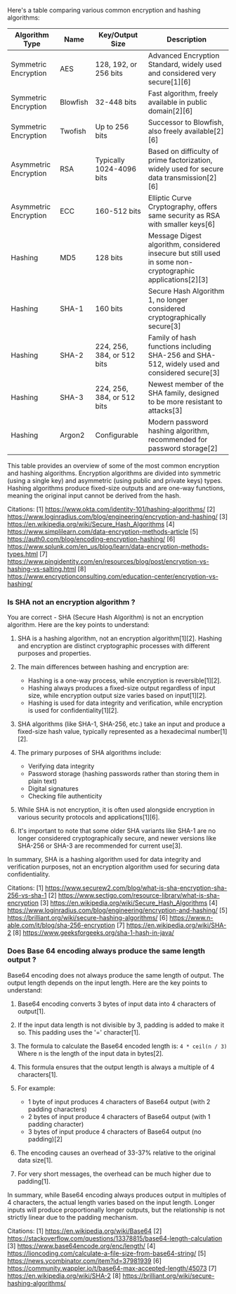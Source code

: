 
Here's a table comparing various common encryption and hashing algorithms:

| Algorithm Type        | Name     | Key/Output Size            | Description                                                                                               |
| --------------------- | -------- | -------------------------- | --------------------------------------------------------------------------------------------------------- |
| Symmetric Encryption  | AES      | 128, 192, or 256 bits      | Advanced Encryption Standard, widely used and considered very secure[1][6]                                |
| Symmetric Encryption  | Blowfish | 32-448 bits                | Fast algorithm, freely available in public domain[2][6]                                                   |
| Symmetric Encryption  | Twofish  | Up to 256 bits             | Successor to Blowfish, also freely available[2][6]                                                        |
| Asymmetric Encryption | RSA      | Typically 1024-4096 bits   | Based on difficulty of prime factorization, widely used for secure data transmission[2][6]                |
| Asymmetric Encryption | ECC      | 160-512 bits               | Elliptic Curve Cryptography, offers same security as RSA with smaller keys[6]                             |
| Hashing               | MD5      | 128 bits                   | Message Digest algorithm, considered insecure but still used in some non-cryptographic applications[2][3] |
| Hashing               | SHA-1    | 160 bits                   | Secure Hash Algorithm 1, no longer considered cryptographically secure[3]                                 |
| Hashing               | SHA-2    | 224, 256, 384, or 512 bits | Family of hash functions including SHA-256 and SHA-512, widely used and considered secure[3]              |
| Hashing               | SHA-3    | 224, 256, 384, or 512 bits | Newest member of the SHA family, designed to be more resistant to attacks[3]                              |
| Hashing               | Argon2   | Configurable               | Modern password hashing algorithm, recommended for password storage[2]                                    |

This table provides an overview of some of the most common encryption and hashing algorithms. Encryption algorithms are divided into symmetric (using a single key) and asymmetric (using public and private keys) types. Hashing algorithms produce fixed-size outputs and are one-way functions, meaning the original input cannot be derived from the hash.

Citations:
[1] https://www.okta.com/identity-101/hashing-algorithms/
[2] https://www.loginradius.com/blog/engineering/encryption-and-hashing/
[3] https://en.wikipedia.org/wiki/Secure_Hash_Algorithms
[4] https://www.simplilearn.com/data-encryption-methods-article
[5] https://auth0.com/blog/encoding-encryption-hashing/
[6] https://www.splunk.com/en_us/blog/learn/data-encryption-methods-types.html
[7] https://www.pingidentity.com/en/resources/blog/post/encryption-vs-hashing-vs-salting.html
[8] https://www.encryptionconsulting.com/education-center/encryption-vs-hashing/


### Is SHA not an encryption algorithm ?

You are correct - SHA (Secure Hash Algorithm) is not an encryption algorithm. Here are the key points to understand:

1. SHA is a hashing algorithm, not an encryption algorithm[1][2]. Hashing and encryption are distinct cryptographic processes with different purposes and properties.

2. The main differences between hashing and encryption are:

   - Hashing is a one-way process, while encryption is reversible[1][2].
   - Hashing always produces a fixed-size output regardless of input size, while encryption output size varies based on input[1][2].
   - Hashing is used for data integrity and verification, while encryption is used for confidentiality[1][2].

3. SHA algorithms (like SHA-1, SHA-256, etc.) take an input and produce a fixed-size hash value, typically represented as a hexadecimal number[1][2].

4. The primary purposes of SHA algorithms include:
   
   - Verifying data integrity
   - Password storage (hashing passwords rather than storing them in plain text)
   - Digital signatures
   - Checking file authenticity

5. While SHA is not encryption, it is often used alongside encryption in various security protocols and applications[1][6].

6. It's important to note that some older SHA variants like SHA-1 are no longer considered cryptographically secure, and newer versions like SHA-256 or SHA-3 are recommended for current use[3].

In summary, SHA is a hashing algorithm used for data integrity and verification purposes, not an encryption algorithm used for securing data confidentiality.

Citations:
[1] https://www.securew2.com/blog/what-is-sha-encryption-sha-256-vs-sha-1
[2] https://www.sectigo.com/resource-library/what-is-sha-encryption
[3] https://en.wikipedia.org/wiki/Secure_Hash_Algorithms
[4] https://www.loginradius.com/blog/engineering/encryption-and-hashing/
[5] https://brilliant.org/wiki/secure-hashing-algorithms/
[6] https://www.n-able.com/it/blog/sha-256-encryption
[7] https://en.wikipedia.org/wiki/SHA-2
[8] https://www.geeksforgeeks.org/sha-1-hash-in-java/

### Does Base 64 encoding always produce the same length output ?

Base64 encoding does not always produce the same length of output. The output length depends on the input length. Here are the key points to understand:

1. Base64 encoding converts 3 bytes of input data into 4 characters of output[1].

2. If the input data length is not divisible by 3, padding is added to make it so. This padding uses the '=' character[1].

3. The formula to calculate the Base64 encoded length is:
   `4 * ceil(n / 3)`
   Where n is the length of the input data in bytes[2].

4. This formula ensures that the output length is always a multiple of 4 characters[1].

5. For example:
   - 1 byte of input produces 4 characters of Base64 output (with 2 padding characters)
   - 2 bytes of input produce 4 characters of Base64 output (with 1 padding character)
   - 3 bytes of input produce 4 characters of Base64 output (no padding)[2]

6. The encoding causes an overhead of 33-37% relative to the original data size[1].

7. For very short messages, the overhead can be much higher due to padding[1].

In summary, while Base64 encoding always produces output in multiples of 4 characters, the actual length varies based on the input length. Longer inputs will produce proportionally longer outputs, but the relationship is not strictly linear due to the padding mechanism.

Citations:
[1] https://en.wikipedia.org/wiki/Base64
[2] https://stackoverflow.com/questions/13378815/base64-length-calculation
[3] https://www.base64encode.org/enc/length/
[4] https://lioncoding.com/calculate-a-file-size-from-base64-string/
[5] https://news.ycombinator.com/item?id=37981939
[6] https://community.wappler.io/t/base64-max-accepted-length/45073
[7] https://en.wikipedia.org/wiki/SHA-2
[8] https://brilliant.org/wiki/secure-hashing-algorithms/